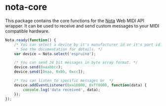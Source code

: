 # nota-core
This package contains the core functions for the [Nota](https://github.com/hngrhorace/nota) Web MIDI API wrapper.
It can be used to receive and send custom messages to your MIDI compatible hardware.

```javascript
Nota.ready(function() {
	/* You can select a device by it's manufacturer id or it's port id.
	 * See the documentation for details. */
	var device = Nota.select('espruino');

	/* You can send 24 bit messages in byte array format. */
	device.send(0xaabbcc);
	device.send([0xaa, 0xbb, 0xcc]);

	/* You can listen to specific messages or  */
	device.addEventListener(0xa10000, 0xff0000, function(data) {
		console.log('data received', data);
	});
});
```
